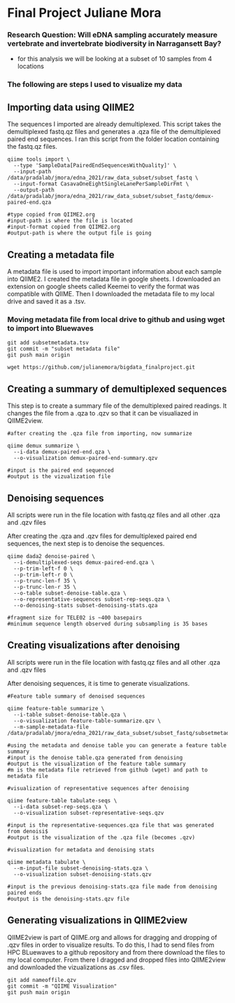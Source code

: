 # Final Project Juliane Mora 

### Research Question: Will eDNA sampling accurately measure vertebrate and invertebrate biodiversity in Narragansett Bay?
* for this analysis we will be looking at a subset of 10 samples from 4 locations

### The following are steps I used to visualize my data

## Importing data using QIIME2
The sequences I imported are already demultiplexed. This script takes the demultiplexed fastq.qz files and generates a .qza file of the demultiplexed paired end sequences. I ran this script from the folder location containing the fastq.qz files.
```
qiime tools import \
  --type 'SampleData[PairedEndSequencesWithQuality]' \
  --input-path /data/pradalab/jmora/edna_2021/raw_data_subset/subset_fastq \
  --input-format CasavaOneEightSingleLanePerSampleDirFmt \
  --output-path /data/pradalab/jmora/edna_2021/raw_data_subset/subset_fastq/demux-paired-end.qza

#type copied from QIIME2.org
#input-path is where the file is located
#input-format copied from QIIME2.org
#output-path is where the output file is going
```

## Creating a metadata file
A metadata file is used to import important information about each sample into QIIME2. I created the metadata file in google sheets. I downloaded an extension on google sheets called Keemei to verify the format was compatible with QIIME. Then I downloaded the metadata file to my local drive and saved it as a .tsv.

### Moving metadata file from local drive to github and using wget to import into Bluewaves 
```
git add subsetmetadata.tsv
git commit -m "subset metadata file"
git push main origin
```
```
wget https://github.com/julianemora/bigdata_finalproject.git
```

## Creating a summary of demultiplexed sequences
This step is to create a summary file of the demultiplexed paired readings. It changes the file from a .qza to .qzv so that it can be visualiazed in QIIME2view.
```
#after creating the .qza file from importing, now summarize

qiime demux summarize \
  --i-data demux-paired-end.qza \
  --o-visualization demux-paired-end-summary.qzv

#input is the paired end sequenced
#output is the vizualization file
```

## Denoising sequences
All scripts were run in the file location with fastq.qz files and all other .qza and .qzv files

After creating the .qza and .qzv files for demultiplexed paired end sequences, the next step is to denoise the sequences.
```
qiime dada2 denoise-paired \
  --i-demultiplexed-seqs demux-paired-end.qza \
  --p-trim-left-f 0 \
  --p-trim-left-r 0 \
  --p-trunc-len-f 35 \
  --p-trunc-len-r 35 \
  --o-table subset-denoise-table.qza \
  --o-representative-sequences subset-rep-seqs.qza \
  --o-denoising-stats subset-denoising-stats.qza

#fragment size for TELE02 is ~400 basepairs
#minimum sequence length observed during subsampling is 35 bases
```
## Creating visualizations after denoising
All scripts were run in the file location with fastq.qz files and all other .qza and .qzv files

After denoising sequences, it is time to generate visualizations.
```
#Feature table summary of denoised sequences

qiime feature-table summarize \
  --i-table subset-denoise-table.qza \
  --o-visualization feature-table-summarize.qzv \
  --m-sample-metadata-file /data/pradalab/jmora/edna_2021/raw_data_subset/subset_fastq/subsetmetadata.tsv

#using the metadata and denoise table you can generate a feature table summary
#input is the denoise table.qza generated from denoising
#output is the visualization of the feature table summary
#m is the metadata file retrieved from github (wget) and path to metadata file
```

```
#visualization of representative sequences after denoising

qiime feature-table tabulate-seqs \
  --i-data subset-rep-seqs.qza \
  --o-visualization subset-representative-seqs.qzv

#input is the representative-sequences.qza file that was generated from denoisi$
#output is the visualization of the .qza file (becomes .qzv)
```
```
#visualization for metadata and denoising stats

qiime metadata tabulate \
  --m-input-file subset-denoising-stats.qza \
  --o-visualization subset-denoising-stats.qzv

#input is the previous denoising-stats.qza file made from denoising paired ends
#output is the denoising-stats.qzv file
```
## Generating visualizations in QIIME2view
QIIME2view is part of QIIME.org and allows for dragging and dropping of .qzv files in order to visualize results. To do this, I had to send files from HPC BLuewaves to a github repository and from there download the files to my local computer. From there I dragged and dropped files into QIIME2view and downloaded the vizualizations as .csv files.
```
git add nameoffile.qzv
git commit -m "QIIME Visualization"
git push main origin
```
